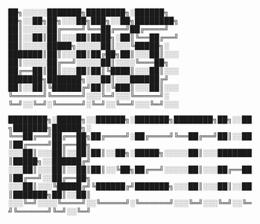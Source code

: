 
██╗░░░░░███████╗████████╗░██████╗  ██╗░░██╗██╗░░░██╗███╗░░██╗████████╗
██║░░░░░██╔════╝╚══██╔══╝██╔════╝  ██║░░██║██║░░░██║████╗░██║╚══██╔══╝
██║░░░░░█████╗░░░░░██║░░░╚█████╗░  ███████║██║░░░██║██╔██╗██║░░░██║░░░
██║░░░░░██╔══╝░░░░░██║░░░░╚═══██╗  ██╔══██║██║░░░██║██║╚████║░░░██║░░░
███████╗███████╗░░░██║░░░██████╔╝  ██║░░██║╚██████╔╝██║░╚███║░░░██║░░░
╚══════╝╚══════╝░░░╚═╝░░░╚═════╝░  ╚═╝░░╚═╝░╚═════╝░╚═╝░░╚══╝░░░╚═╝░░░

████████╗░█████╗░░██████╗░███████╗████████╗██╗░░██╗███████╗██████╗░
╚══██╔══╝██╔══██╗██╔════╝░██╔════╝╚══██╔══╝██║░░██║██╔════╝██╔══██╗
░░░██║░░░██║░░██║██║░░██╗░█████╗░░░░░██║░░░███████║█████╗░░██████╔╝
░░░██║░░░██║░░██║██║░░╚██╗██╔══╝░░░░░██║░░░██╔══██║██╔══╝░░██╔══██╗
░░░██║░░░╚█████╔╝╚██████╔╝███████╗░░░██║░░░██║░░██║███████╗██║░░██║
░░░╚═╝░░░░╚════╝░░╚═════╝░╚══════╝░░░╚═╝░░░╚═╝░░╚═╝╚══════╝╚═╝░░╚═╝

